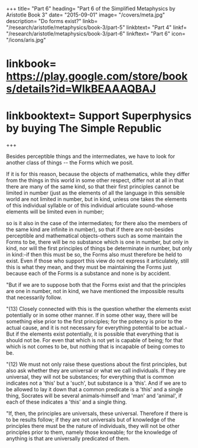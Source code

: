 +++
title= "Part 6"
heading= "Part 6 of the Simplified Metaphysics by Aristotle Book 3"
date= "2015-09-01"
image= "/covers/meta.jpg"
description= "Do forms exist?"
linkb= "/research/aristotle/metaphysics/book-3/part-5"
linkbtext= "Part 4"
linkf= "/research/aristotle/metaphysics/book-3/part-6"
linkftext= "Part 6"
icon= "/icons/aris.jpg"
# linkbook= https://play.google.com/store/books/details?id=WlkBEAAAQBAJ
# linkbooktext= Support Superphysics by buying The Simple Republic
+++

Besides perceptible things and the intermediates, we have to look for another class of things -- the Forms which we posit. 

If it is for this reason, because the objects of mathematics, while they differ from the things in this world in some other respect, differ not at all in that there are many of the same kind, so that their first principles cannot be limited in number (just as the elements of all the language in this sensible world are not limited in number, but in kind, unless one takes the elements of this individual syllable or of this individual articulate sound-whose elements will be limited even in number; 

so is it also in the case of the intermediates; for there also the members of the same kind are infinite in number), so that if there are not-besides perceptible and mathematical objects-others such as some maintain the Forms to be, there will be no substance which is one in number, but only in kind, nor will the first principles of things be determinate in number, but only in kind:-if then this must be so, the Forms also must therefore be held to exist. Even if those who support this view do not express it articulately, still this is what they mean, and they must be maintaining the Forms just because each of the Forms is a substance and none is by accident.

"But if we are to suppose both that the Forms exist and that the principles are one in number, not in kind, we have mentioned the impossible results that necessarily follow.

"(13) Closely connected with this is the question whether the elements exist potentially or in some other manner. If in some other way, there will be something else prior to the first principles; for the potency is prior to the actual cause, and it is not necessary for everything potential to be actual.-But if the elements exist potentially, it is possible that everything that is should not be. For even that which is not yet is capable of being; for that which is not comes to be, but nothing that is incapable of being comes to be.

"(12) We must not only raise these questions about the first principles, but also ask whether they are universal or what we call individuals. If they are universal, they will not be substances; for everything that is common indicates not a 'this' but a 'such', but substance is a 'this'. And if we are to be allowed to lay it down that a common predicate is a 'this' and a single thing, Socrates will be several animals-himself and 'man' and 'animal', if each of these indicates a 'this' and a single thing.

"If, then, the principles are universals, these universal. Therefore if there is to be results follow; if they are not universals but of knowledge of the principles there must be the nature of individuals, they will not be other principles prior to them, namely those knowable; for the knowledge of anything is that are universally predicated of them.
